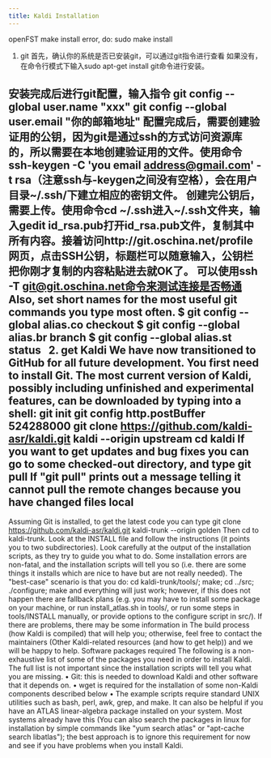 ```yaml
---
title: Kaldi Installation
---
```


openFST make install error, do:
sudo make install
1. git 首先，确认你的系统是否已安装git，可以通过git指令进行查看
如果没有，在命令行模式下输入sudo apt-get install git命令进行安装。

<!--more-->
安装完成后进行git配置，输入指令
git config --global user.name "xxx"
git config --global user.email "你的邮箱地址"
配置完成后，需要创建验证用的公钥，因为git是通过ssh的方式访问资源库的，所以需要在本地创建验证用的文件。使用命令ssh-keygen -C 'you email address@gmail.com' -t rsa（注意ssh与-keygen之间没有空格），会在用户目录~/.ssh/下建立相应的密钥文件。
创建完公钥后，需要上传。使用命令cd ~/.ssh进入~/.ssh文件夹，输入gedit id_rsa.pub打开id_rsa.pub文件，复制其中所有内容。接着访问http://git.oschina.net/profile网页，点击SSH公钥，标题栏可以随意输入，公钥栏把你刚才复制的内容粘贴进去就OK了。
可以使用ssh -T git@git.oschina.net命令来测试连接是否畅通
 
Also, set short names for the most useful git commands you type most often.
$ git config --global alias.co checkout
$ git config --global alias.br branch
$ git config --global alias.st status
 
2. get Kaldi
We have now transitioned to GitHub for all future development. You first need to install Git. The most current version of Kaldi, possibly including unfinished and experimental features, can be downloaded by typing into a shell:
git init
git config http.postBuffer 524288000
   git clone https://github.com/kaldi-asr/kaldi.git kaldi --origin upstream
   cd kaldi
If you want to get updates and bug fixes you can go to some checked-out directory, and type
   git pull
If "git pull" prints out a message telling it cannot pull the remote changes because you have changed files local
-------------------------------------------------------------------------------------------------------------------------------------------------
Assuming Git is installed, to get the latest code you can type
    git clone https://github.com/kaldi-asr/kaldi.git kaldi-trunk --origin golden
Then cd to kaldi-trunk. Look at the INSTALL file and follow the instructions (it points you to two subdirectories). Look carefully at the output of the installation scripts, as they try to guide you what to do. Some installation errors are non-fatal, and the installation scripts will tell you so (i.e. there are some things it installs which are nice to have but are not really needed). The "best-case" scenario is that you do:
   cd kaldi-trunk/tools/; make; cd ../src; ./configure; make
and everything will just work; however, if this does not happen there are fallback plans (e.g. you may have to install some package on your machine, or run install_atlas.sh in tools/, or run some steps in tools/INSTALL manually, or provide options to the configure script in src/). If there are problems, there may be some information in The build process (how Kaldi is compiled) that will help you; otherwise, feel free to contact the maintainers (Other Kaldi-related resources (and how to get help)) and we will be happy to help.
Software packages required
The following is a non-exhaustive list of some of the packages you need in order to install Kaldi. The full list is not important since the installation scripts will tell you what you are missing.
	• Git: this is needed to download Kaldi and other software that it depends on.
	• wget is required for the installation of some non-Kaldi components described below
	• The example scripts require standard UNIX utilities such as bash, perl, awk, grep, and make.
It can also be helpful if you have an ATLAS linear-algebra package installed on your system. Most systems already have this (You can also search the packages in linux for installation by simple commands like "yum search atlas" or "apt-cache search libatlas"); the best approach is to ignore this requirement for now and see if you have problems when you install Kaldi.
 
